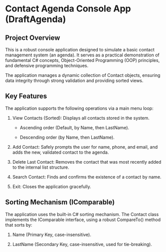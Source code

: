 # Contact Agenda Console App (DraftAgenda)

## Project Overview
This is a robust console application designed to simulate a basic contact management system (an agenda). It serves as a practical demonstration of fundamental C# concepts, Object-Oriented Programming (OOP) principles, and defensive programming techniques.

The application manages a dynamic collection of Contact objects, ensuring data integrity through strong validation and providing sorted views.

## Key Features
The application supports the following operations via a main menu loop:

1. View Contacts (Sorted): Displays all contacts stored in the system.

	- Ascending order (Default, by Name, then LastName).

	- Descending order (by Name, then LastName).

2. Add Contact: Safely prompts the user for name, phone, and email, and adds the new, validated contact to the agenda.

3. Delete Last Contact: Removes the contact that was most recently added to the internal list structure.

4. Search Contact: Finds and confirms the existence of a contact by name.

5. Exit: Closes the application gracefully.

## Sorting Mechanism (IComparable)
The application uses the built-in C# sorting mechanism. The Contact class implements the IComparable<Contact> interface, using a robust CompareTo() method that sorts by:

1. Name (Primary Key, case-insensitive).

2. LastName (Secondary Key, case-insensitive, used for tie-breaking).